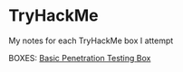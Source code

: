 # TryHackMe
My notes for each TryHackMe box I attempt

BOXES:
[Basic Penetration Testing Box](./BasicPenetrationTestingBox/BasicPenetrationTestingBox.md)
